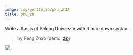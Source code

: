 ```yaml
---
image: img/portfolio/pku_zhNA
title: pku_zh
---
```


Write a thesis of Peking University with R markdown syntax.

> by Peng Zhao (demo: [zip](https://github.com/pzhaonet/bookdownplus/raw/master/upload/pku_zh/demo.zip))

<!--more-->

[![](https://github.com/pzhaonet/bookdownplus/raw/master/upload/pku_zh/showcase/)](https://github.com/pzhaonet/bookdownplus/raw/master/upload/pku_zh/showcase/)

